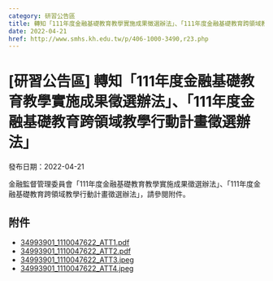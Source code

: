 ```yaml
---
category: 研習公告區
title: 轉知「111年度金融基礎教育教學實施成果徵選辦法」、「111年度金融基礎教育跨領域教學行動計畫徵選辦法」
date: 2022-04-21
href: http://www.smhs.kh.edu.tw/p/406-1000-3490,r23.php
---
```


# [研習公告區] 轉知「111年度金融基礎教育教學實施成果徵選辦法」、「111年度金融基礎教育跨領域教學行動計畫徵選辦法」

發布日期：2022-04-21

金融監督管理委員會「111年度金融基礎教育教學實施成果徵選辦法」、「111年度金融基礎教育跨領域教學行動計畫徵選辦法」，請參閱附件。

## 附件

- [34993901_1110047622_ATT1.pdf](https://www.smhs.kh.edu.tw/var/file/0/1000/attach/95/pta_3248_3132475_28023.pdf)
- [34993901_1110047622_ATT2.pdf](https://www.smhs.kh.edu.tw/var/file/0/1000/attach/95/pta_3249_8436065_28023.pdf)
- [34993901_1110047622_ATT3.jpeg](https://www.smhs.kh.edu.tw/var/file/0/1000/attach/95/pta_3250_4389510_28023.jpeg)
- [34993901_1110047622_ATT4.jpeg](https://www.smhs.kh.edu.tw/var/file/0/1000/attach/95/pta_3251_7782126_28023.jpeg)
